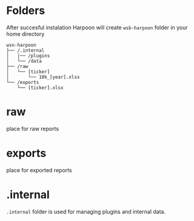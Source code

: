 # Folders
After succesful instalation Harpoon will create `wsb-harpoon` folder in your home directory 


```
wsn-harpoon
├── /.internal
│   |── /plugins  
│   └── /data
├── /raw
│   └── [ticker]
│       └── 10k_[year].xlsx
└── /exports
    └── [ticker].xlsx
```

# raw
place for raw reports

# exports
place for exported reports

# .internal
`.internal` folder is used for managing plugins and internal data.
